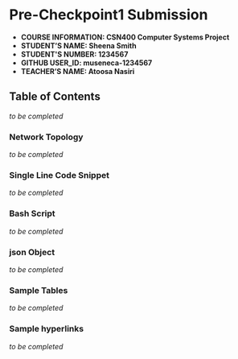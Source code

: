 # Pre-Checkpoint1 Submission

- **COURSE INFORMATION: CSN400 Computer Systems Project**
- **STUDENT’S NAME: Sheena Smith**
- **STUDENT'S NUMBER: 1234567**
- **GITHUB USER_ID: museneca-1234567**
- **TEACHER’S NAME: Atoosa Nasiri**


## Table of Contents
_to be completed_


### Network Topology
_to be completed_


### Single Line Code Snippet
_to be completed_


### Bash Script
_to be completed_


### json Object
_to be completed_


### Sample Tables
_to be completed_



### Sample hyperlinks
_to be completed_



